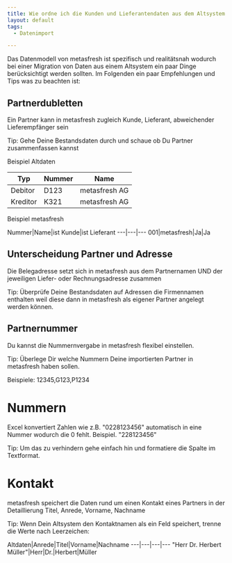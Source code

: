 ```yaml
---
title: Wie ordne ich die Kunden und Lieferantendaten aus dem Altsystem am besten zu?
layout: default
tags:
  - Datenimport

---
```


Das Datenmodell von metasfresh ist spezifisch und realitätsnah wodurch bei einer Migration von Daten aus einem Altsystem ein paar Dinge berücksichtigt werden sollten.
Im Folgenden ein paar Empfehlungen und Tips was zu beachten ist:

## Partnerdubletten 
Ein Partner kann in metasfresh zugleich Kunde, Lieferant, abweichender Lieferempfänger sein

Tip: Gehe Deine Bestandsdaten durch und schaue ob Du Partner zusammenfassen kannst

Beispiel Altdaten

Typ|Nummer|Name
---|---|---
Debitor|D123|metasfresh AG
Kreditor|K321|metasfresh AG

Beispiel metasfresh

Nummer|Name|ist Kunde|ist Lieferant
---|---|---
001|metasfresh|Ja|Ja


			
## Unterscheidung Partner und Adresse
Die Belegadresse setzt sich in metasfresh aus dem Partnernamen UND der jeweiligen Liefer- oder Rechnungsadresse zusammen

Tip: Überprüfe Deine Bestandsdaten auf Adressen die Firmennamen enthalten weil diese dann in metasfresh als eigener Partner angelegt werden können.

			
## Partnernummer
Du kannst die Nummernvergabe in metasfresh flexibel einstellen.

Tip: Überlege Dir welche Nummern Deine importierten Partner in metasfresh haben sollen.

Beispiele: 12345,G123,P1234
		
# Nummern	
Excel konvertiert Zahlen wie z.B. "0228123456" automatisch in eine Nummer wodurch die 0 fehlt. Beispiel. "228123456"

Tip: Um das zu verhindern gehe einfach hin und formatiere die Spalte im Textformat.
	
# Kontakt
metasfresh speichert die Daten rund um einen Kontakt eines Partners in der Detaillierung Titel, Anrede, Vorname, Nachname

Tip: Wenn Dein Altsystem den Kontaktnamen als ein Feld speichert, trenne die Werte nach Leerzeichen:

Altdaten|Anrede|Titel|Vorname|Nachname
---|---|---|---
"Herr Dr. Herbert Müller"|Herr|Dr.|Herbert|Müller

